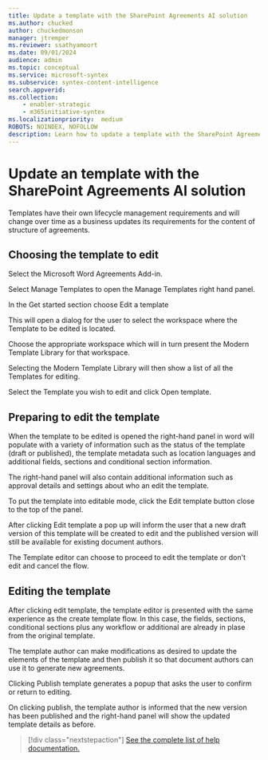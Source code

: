 ```yaml
---
title: Update a template with the SharePoint Agreements AI solution
ms.author: chucked
author: chuckedmonson
manager: jtremper
ms.reviewer: ssathyamoort
ms.date: 09/01/2024
audience: admin
ms.topic: conceptual
ms.service: microsoft-syntex
ms.subservice: syntex-content-intelligence
search.appverid: 
ms.collection: 
    - enabler-strategic
    - m365initiative-syntex
ms.localizationpriority:  medium
ROBOTS: NOINDEX, NOFOLLOW
description: Learn how to update a template with the SharePoint Agreements AI solution.
---
```


# Update an template with the SharePoint Agreements AI solution #

Templates have their own lifecycle management requirements and will change over time as a business updates its requirements for the content of structure of agreements.

## Choosing the template to edit ##

Select the Microsoft Word Agreements Add-in.

Select Manage Templates to open the Manage Templates right hand panel.

In the Get started section choose Edit a template

This will open a dialog for the user to select the workspace where the Template to be edited is located.

Choose the appropriate workspace which will in turn present the Modern Template Library for that workspace.

Selecting the Modern Template Library will then show a list of all the Templates for editing.

Select the Template you wish to edit and click Open template.

## Preparing to edit the template ##

When the template to be edited is opened the right-hand panel in word will populate with a variety of information such as the status of the template (draft or published), the template metadata such as location languages and additional fields, sections and conditional section information.

The right-hand panel will also contain additional information such as approval details and settings about who an edit the template.

To put the template into editable mode, click the Edit template button close to the top of the panel.

After clicking Edit template a pop up will inform the user that a new draft version of this template will be created to edit and the published version will still be available for existing document authors. 

The Template editor can choose to proceed to edit the template or don't edit and cancel the flow.
 
## Editing the template ##

After clicking edit template, the template editor is presented with the same experience as the create template flow. In this case, the fields, sections, conditional sections plus any workflow or additional are already in plase from the original template.

The template author can make modifications as desired to update the elements of the template and then publish it so that document authors can use it to generate new agreements.

Clicking Publish template generates a popup that asks the user to confirm or return to editing.

On clicking publish, the template author is informed that the new version has been published and the right-hand panel will show the updated template details as before.
<br>

> [!div class="nextstepaction"]
> [See the complete list of help documentation.](agreements-overview.md#help-documentation)
